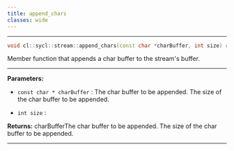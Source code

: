 ```yaml
---
title: append_chars
classes: wide
---
```



---

```cpp
void cl::sycl::stream::append_chars(const char *charBuffer, int size) const
```


Member function that appends a char buffer to the stream's buffer. 


---
**Parameters:**

 - `const char * charBuffer`
: The char buffer to be appended.  The size of the char buffer to be appended. 

 - `int size`
: 

**Returns:** charBufferThe char buffer to be appended.  The size of the char buffer to be appended. 

---
